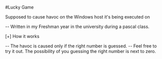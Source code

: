 #Lucky Game

Supposed to cause havoc on the Windows host it's being executed on

-- Written in my Freshman year in the university during a pascal class.


[+] How it works

-- The havoc is caused only if the right number is guessed.
-- Feel free to try it out. The possibility of you guessing the right number is next to zero.

